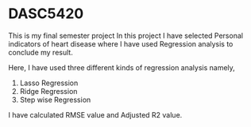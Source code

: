 # DASC5420
This is my final semester project
In this project I have selected Personal indicators of heart disease where I have used Regression analysis to conclude my result.

Here, I have used three different kinds of regression analysis namely,
1. Lasso Regression
2. Ridge Regression
3. Step wise Regression

I have calculated RMSE value and Adjusted R2 value.
